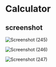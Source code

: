 # Calculator

## screenshot
![Screenshot (245)](https://user-images.githubusercontent.com/47216278/92069171-63174b80-edc6-11ea-926d-be2ae56396ed.png)



![Screenshot (246)](https://user-images.githubusercontent.com/47216278/92069176-64487880-edc6-11ea-8d96-6661cdf8a7fe.png)



![Screenshot (247)](https://user-images.githubusercontent.com/47216278/92069177-64e10f00-edc6-11ea-8aaa-9670ee30c488.png)
